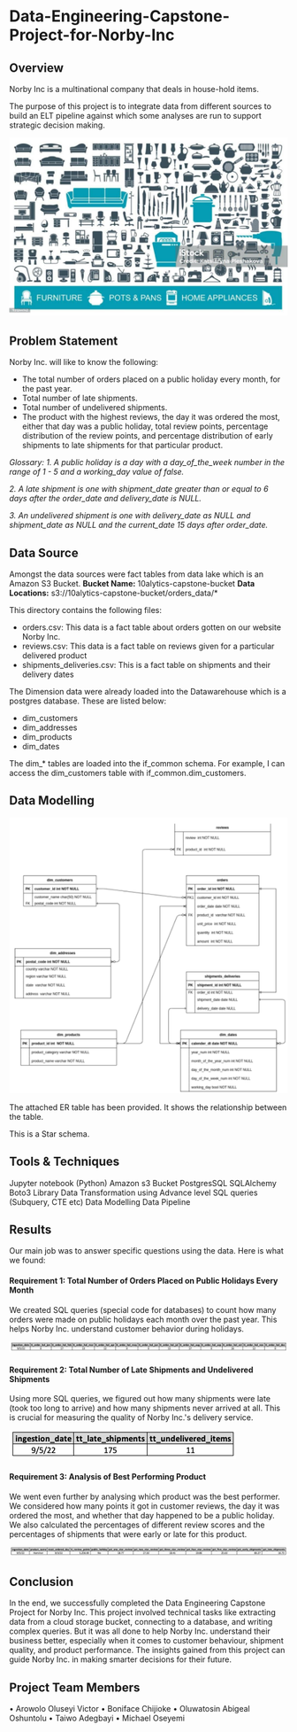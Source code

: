 # Data-Engineering-Capstone-Project-for-Norby-Inc

## Overview

Norby Inc is a multinational company that deals in house-hold items. 

The purpose of this project is to integrate data from different sources to build an ELT pipeline against which some analyses are run to support strategic decision making. 

![](introduction.jpeg)


## Problem Statement
Norby Inc. will like to know the following:

-	The total number of orders placed on a public holiday every month, for the past year.
-	Total number of late shipments.
-	Total number of undelivered shipments.
-	The product with the highest reviews, the day it was ordered the most, either that day was a public holiday, total review points, percentage distribution of the review points, and percentage distribution of early shipments to late shipments for that particular product.

_Glossary:_
_1.	A public holiday is a day with a day_of_the_week number in the range of 1 - 5 and a working_day value of false._

_2.	A late shipment is one with shipment_date greater than or equal to 6 days after the 
order_date and delivery_date is NULL._

_3.	An undelivered shipment is one with delivery_date as NULL and shipment_date as NULL and the current_date 15 days after order_date._

## Data Source
Amongst the data sources were fact tables from data lake which is an Amazon S3 Bucket.
**Bucket Name:** 10alytics-capstone-bucket
**Data Locations:** s3://10alytics-capstone-bucket/orders_data/* 

This directory contains the following files:
- orders.csv: This data is a fact table about orders gotten on our website Norby Inc. 
- reviews.csv: This data is a fact table on reviews given for a particular delivered product 
- shipments_deliveries.csv: This is a fact table on shipments and their delivery dates

The Dimension data were already loaded into the Datawarehouse which is a postgres database. These are listed below:
- dim_customers
- dim_addresses
- dim_products
- dim_dates

The dim_* tables are loaded into the if_common schema. For example, I can access the dim_customers table with if_common.dim_customers.

## Data Modelling

![](model.png)

The attached ER table has been provided. It shows the relationship between the table.

This is a Star schema.

## Tools & Techniques
Jupyter notebook (Python)
Amazon s3 Bucket
PostgresSQL
SQLAlchemy
Boto3 Library
Data Transformation using Advance level SQL queries (Subquery, CTE etc)
Data Modelling
Data Pipeline

## Results
Our main job was to answer specific questions using the data. Here is what we found:

#### Requirement 1: Total Number of Orders Placed on Public Holidays Every Month
We created SQL queries (special code for databases) to count how many orders were made on public holidays each month over the past year. This helps Norby Inc. understand customer behavior during holidays.

![](holiday_orders.png)

#### Requirement 2: Total Number of Late Shipments and Undelivered Shipments
Using more SQL queries, we figured out how many shipments were late (took too long to arrive) and how many shipments never arrived at all. This is crucial for measuring the quality of Norby Inc.'s delivery service.

![](aggregated_shipments.png)

#### Requirement 3: Analysis of Best Performing Product
We went even further by analysing which product was the best performer. We considered how many points it got in customer reviews, the day it was ordered the most, and whether that day happened to be a public holiday. We also calculated the percentages of different review scores and the percentages of shipments that were early or late for this product.

![](best_product.png)

## Conclusion
In the end, we successfully completed the Data Engineering Capstone Project for Norby Inc. This project involved technical tasks like extracting data from a cloud storage bucket, connecting to a database, and writing complex queries. But it was all done to help Norby Inc. understand their business better, especially when it comes to customer behaviour, shipment quality, and product performance. The insights gained from this project can guide Norby Inc. in making smarter decisions for their future.

## Project Team Members
•	Arowolo Oluseyi Victor
•	Boniface Chijioke
•	Oluwatosin Abigeal Oshuntolu
•	Taiwo Adegbayi
•	Michael Oseyemi

